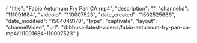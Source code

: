 {
    "title": "Fabio Aeturnum Fry Pan CA.mp4",
    "description": "",
    "channelid": "111091684",
    "videoid": "110007523",
    "date_created": "1502525666",
    "date_modified": "1504049170",
    "type": "captivate",
    "layout": "channelVideo",
    "url": "\/bbbusa-latest-videos\/fabio-aeturnum-fry-pan-ca-mp4\/111091684-110007523"
}